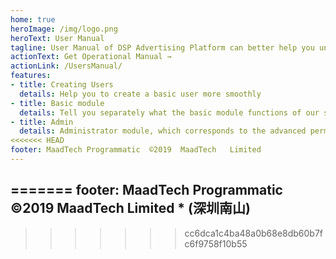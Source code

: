 ```yaml
---
home: true
heroImage: /img/logo.png
heroText: User Manual
tagline: User Manual of DSP Advertising Platform can better help you understand how to operate DSP Advertising Platform.
actionText: Get Operational Manual →
actionLink: /UsersManual/
features:
- title: Creating Users
  details: Help you to create a basic user more smoothly
- title: Basic module
  details: Tell you separately what the basic module functions of our system are, so that you can better use our system.
- title: Admin
  details: Administrator module, which corresponds to the advanced permission users of the system, will tell you the administrator's operation functions and permissions.
<<<<<<< HEAD
footer: MaadTech Programmatic  ©2019  MaadTech   Limited
---
```

=======
footer: MaadTech Programmatic  ©2019  MaadTech  Limited * (深圳南山)
---
>>>>>>> cc6dca1c4ba48a0b68e8db60b7fc6f9758f10b55
